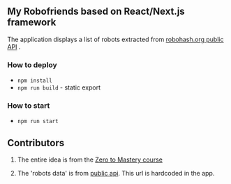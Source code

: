 ## My Robofriends based on React/Next.js framework

The application displays a list of robots extracted from [robohash.org public API](robohash.org) .

### How to deploy

- `npm install`
- `npm run build` - static export

### How to start

- `npm run start`

## Contributors

1. The entire idea is from the [Zero to Mastery course](https://academy.zerotomastery.io/courses/enrolled/697434)

2. The 'robots data' is from [public api](https://jsonplaceholder.typicode.com/users). This url is hardcoded in the app.

